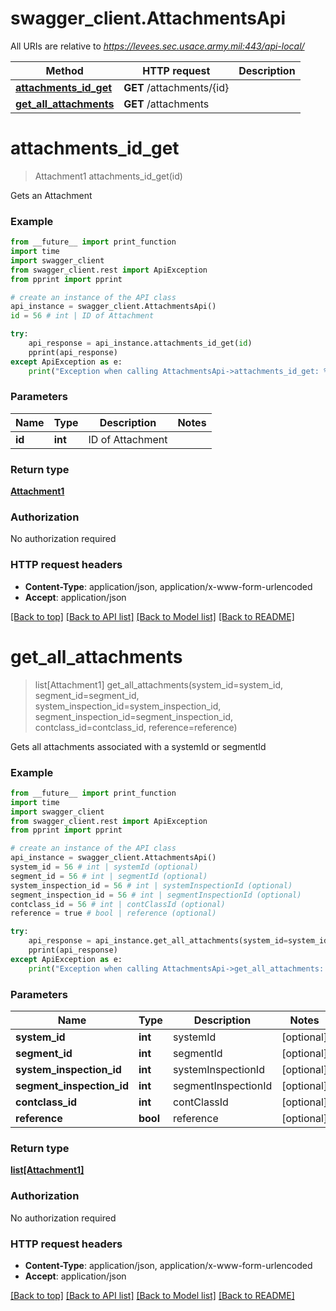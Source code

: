 # swagger_client.AttachmentsApi

All URIs are relative to *https://levees.sec.usace.army.mil:443/api-local/*

Method | HTTP request | Description
------------- | ------------- | -------------
[**attachments_id_get**](AttachmentsApi.md#attachments_id_get) | **GET** /attachments/{id} | 
[**get_all_attachments**](AttachmentsApi.md#get_all_attachments) | **GET** /attachments | 


# **attachments_id_get**
> Attachment1 attachments_id_get(id)



Gets an Attachment

### Example
```python
from __future__ import print_function
import time
import swagger_client
from swagger_client.rest import ApiException
from pprint import pprint

# create an instance of the API class
api_instance = swagger_client.AttachmentsApi()
id = 56 # int | ID of Attachment

try:
    api_response = api_instance.attachments_id_get(id)
    pprint(api_response)
except ApiException as e:
    print("Exception when calling AttachmentsApi->attachments_id_get: %s\n" % e)
```

### Parameters

Name | Type | Description  | Notes
------------- | ------------- | ------------- | -------------
 **id** | **int**| ID of Attachment | 

### Return type

[**Attachment1**](Attachment1.md)

### Authorization

No authorization required

### HTTP request headers

 - **Content-Type**: application/json, application/x-www-form-urlencoded
 - **Accept**: application/json

[[Back to top]](#) [[Back to API list]](../README.md#documentation-for-api-endpoints) [[Back to Model list]](../README.md#documentation-for-models) [[Back to README]](../README.md)

# **get_all_attachments**
> list[Attachment1] get_all_attachments(system_id=system_id, segment_id=segment_id, system_inspection_id=system_inspection_id, segment_inspection_id=segment_inspection_id, contclass_id=contclass_id, reference=reference)



Gets all attachments associated with a systemId or segmentId

### Example
```python
from __future__ import print_function
import time
import swagger_client
from swagger_client.rest import ApiException
from pprint import pprint

# create an instance of the API class
api_instance = swagger_client.AttachmentsApi()
system_id = 56 # int | systemId (optional)
segment_id = 56 # int | segmentId (optional)
system_inspection_id = 56 # int | systemInspectionId (optional)
segment_inspection_id = 56 # int | segmentInspectionId (optional)
contclass_id = 56 # int | contClassId (optional)
reference = true # bool | reference (optional)

try:
    api_response = api_instance.get_all_attachments(system_id=system_id, segment_id=segment_id, system_inspection_id=system_inspection_id, segment_inspection_id=segment_inspection_id, contclass_id=contclass_id, reference=reference)
    pprint(api_response)
except ApiException as e:
    print("Exception when calling AttachmentsApi->get_all_attachments: %s\n" % e)
```

### Parameters

Name | Type | Description  | Notes
------------- | ------------- | ------------- | -------------
 **system_id** | **int**| systemId | [optional] 
 **segment_id** | **int**| segmentId | [optional] 
 **system_inspection_id** | **int**| systemInspectionId | [optional] 
 **segment_inspection_id** | **int**| segmentInspectionId | [optional] 
 **contclass_id** | **int**| contClassId | [optional] 
 **reference** | **bool**| reference | [optional] 

### Return type

[**list[Attachment1]**](Attachment1.md)

### Authorization

No authorization required

### HTTP request headers

 - **Content-Type**: application/json, application/x-www-form-urlencoded
 - **Accept**: application/json

[[Back to top]](#) [[Back to API list]](../README.md#documentation-for-api-endpoints) [[Back to Model list]](../README.md#documentation-for-models) [[Back to README]](../README.md)

